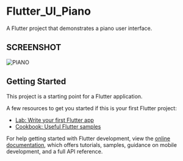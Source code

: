 # Flutter_UI_Piano

A Flutter project that demonstrates a piano user interface.

## SCREENSHOT
![PIANO](https://github.com/ENGR-WAJAHAT-AHMED/very_simple_piano_like_app_in_flutter/assets/122207170/373f3df9-583b-440d-a2c2-d2b9dc2a2246)
## Getting Started

This project is a starting point for a Flutter application.

A few resources to get you started if this is your first Flutter project:

- [Lab: Write your first Flutter app](https://docs.flutter.dev/get-started/codelab)
- [Cookbook: Useful Flutter samples](https://docs.flutter.dev/cookbook)

For help getting started with Flutter development, view the
[online documentation](https://docs.flutter.dev/), which offers tutorials,
samples, guidance on mobile development, and a full API reference.
